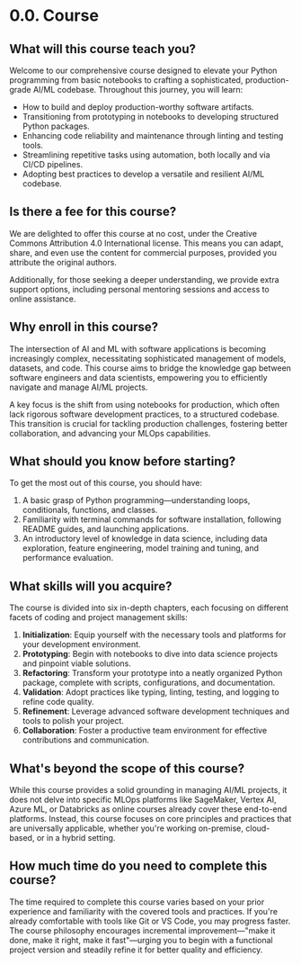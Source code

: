# 0.0. Course

## What will this course teach you?

Welcome to our comprehensive course designed to elevate your Python programming from basic notebooks to crafting a sophisticated, production-grade AI/ML codebase. Throughout this journey, you will learn:

- How to build and deploy production-worthy software artifacts.
- Transitioning from prototyping in notebooks to developing structured Python packages.
- Enhancing code reliability and maintenance through linting and testing tools.
- Streamlining repetitive tasks using automation, both locally and via CI/CD pipelines.
- Adopting best practices to develop a versatile and resilient AI/ML codebase.

## Is there a fee for this course?

We are delighted to offer this course at no cost, under the Creative Commons Attribution 4.0 International license. This means you can adapt, share, and even use the content for commercial purposes, provided you attribute the original authors.

Additionally, for those seeking a deeper understanding, we provide extra support options, including personal mentoring sessions and access to online assistance.

## Why enroll in this course?

The intersection of AI and ML with software applications is becoming increasingly complex, necessitating sophisticated management of models, datasets, and code. This course aims to bridge the knowledge gap between software engineers and data scientists, empowering you to efficiently navigate and manage AI/ML projects.

A key focus is the shift from using notebooks for production, which often lack rigorous software development practices, to a structured codebase. This transition is crucial for tackling production challenges, fostering better collaboration, and advancing your MLOps capabilities.

## What should you know before starting?

To get the most out of this course, you should have:

1. A basic grasp of Python programming—understanding loops, conditionals, functions, and classes.
2. Familiarity with terminal commands for software installation, following README guides, and launching applications.
3. An introductory level of knowledge in data science, including data exploration, feature engineering, model training and tuning, and performance evaluation.

## What skills will you acquire?

The course is divided into six in-depth chapters, each focusing on different facets of coding and project management skills:

1. **Initialization**: Equip yourself with the necessary tools and platforms for your development environment.
2. **Prototyping**: Begin with notebooks to dive into data science projects and pinpoint viable solutions.
3. **Refactoring**: Transform your prototype into a neatly organized Python package, complete with scripts, configurations, and documentation.
4. **Validation**: Adopt practices like typing, linting, testing, and logging to refine code quality.
5. **Refinement**: Leverage advanced software development techniques and tools to polish your project.
6. **Collaboration**: Foster a productive team environment for effective contributions and communication.

## What's beyond the scope of this course?

While this course provides a solid grounding in managing AI/ML projects, it does not delve into specific MLOps platforms like SageMaker, Vertex AI, Azure ML, or Databricks as online courses already cover these end-to-end platforms. Instead, this course focuses on core principles and practices that are universally applicable, whether you're working on-premise, cloud-based, or in a hybrid setting.

## How much time do you need to complete this course?

The time required to complete this course varies based on your prior experience and familiarity with the covered tools and practices. If you're already comfortable with tools like Git or VS Code, you may progress faster. The course philosophy encourages incremental improvement—"make it done, make it right, make it fast"—urging you to begin with a functional project version and steadily refine it for better quality and efficiency.